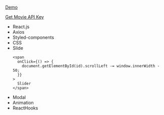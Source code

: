 [Demo](https://react-disney-plus-app-orpin.vercel.app/)

[Get Movie API Key](https://www.themoviedb.org/)

- React.js
- Axios
- Styled-components
- CSS
- Slide
  ```
  <span
    onClick={() => {
      document.getElementById(id).scrollLeft -= window.innerWidth - 50;
    }}
  >
    Slider
  </span>
  ```
- Modal
- Animation
- ReactHooks